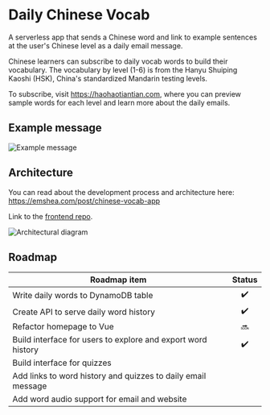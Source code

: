 # Daily Chinese Vocab

A serverless app that sends a Chinese word and link to example sentences at the user's Chinese level as a daily email message.

Chinese learners can subscribe to daily vocab words to build their vocabulary. The vocabulary by level (1-6) is from the Hanyu Shuiping Kaoshi (HSK), China's standardized Mandarin testing levels. 

To subscribe, visit https://haohaotiantian.com, where you can preview sample words for each level and learn more about the daily emails.

## Example message

![Example message](https://emshea.com/static/images/chinese-vocab-app/haohaotiantian-email-640.PNG)

## Architecture

You can read about the development process and architecture here: https://emshea.com/post/chinese-vocab-app

Link to the [frontend repo](https://github.com/em-shea/vocab-frontend).

![Architectural diagram](https://emshea.com/static/images/chinese-vocab-app/vocab-app-v3-640.PNG)

## Roadmap

| Roadmap item  | Status |
| ------------- | :-------------: |
| Write daily words to DynamoDB table | :heavy_check_mark:  |
| Create API to serve daily word history | :heavy_check_mark:  |
| Refactor homepage to Vue | :soon: |
| Build interface for users to explore and export word history | :heavy_check_mark: |
| Build interface for quizzes | |
| Add links to word history and quizzes to daily email message | |
| Add word audio support for email and website | |
